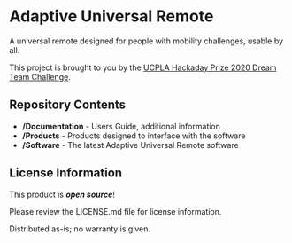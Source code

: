 # Adaptive Universal Remote
A universal remote designed for people with mobility challenges, usable by all.

This project is brought to you by the [UCPLA Hackaday Prize 2020 Dream Team Challenge](https://hackaday.io/project/173454-2020-hdp-dream-team-ucpla).

## Repository Contents

* **/Documentation** - Users Guide, additional information
* **/Products** - Products designed to interface with the software
* **/Software** - The latest Adaptive Universal Remote software

## License Information

This product is _**open source**_! 

Please review the LICENSE.md file for license information. 

Distributed as-is; no warranty is given.

_<COLLABORATION CREDIT>_